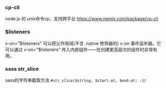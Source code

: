 ### cp-cli
node.js 的 unix命令cp，支持跨平台
https://www.npmjs.com/package/cp-cli


### $listeners

v-on="$listeners"
可以把父作用域(不含 .native 修饰器的) v-on 事件监听器。它可以通过 v-on="$listeners" 传入内部组件——在创建更高层次的组件时非常有用。

### sass str_slice

sass的字符串截取方法
`#str_slice($string, $start-at, $end-at: -1)`
